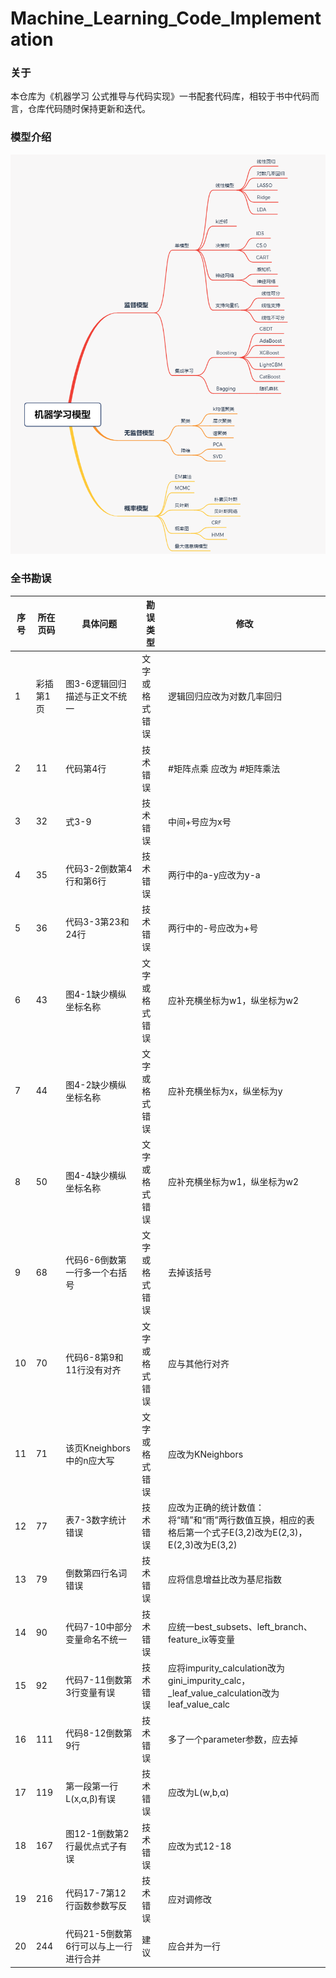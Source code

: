 # Machine_Learning_Code_Implementation

### 关于
本仓库为《机器学习 公式推导与代码实现》一书配套代码库，相较于书中代码而言，仓库代码随时保持更新和迭代。

### 模型介绍
![机器学习模型框架](./ml_xmind.png)

### 全书勘误
|  序号   | 所在页码  | 具体问题 | 勘误类型 | 修改 |
|  ----  | ----  | ----  | ----  | ----  |
| 1  | 彩插第1页 | 图3-6逻辑回归描述与正文不统一 | 文字或格式错误 | 逻辑回归应改为对数几率回归 |
| 2  | 11 | 代码第4行 | 技术错误 | #矩阵点乘 应改为 #矩阵乘法 |
| 3  | 32 | 式3-9 | 技术错误 | 中间+号应为x号 |
| 4  | 35 | 代码3-2倒数第4行和第6行 | 技术错误 | 两行中的a-y应改为y-a |
| 5  | 36 | 代码3-3第23和24行 |  技术错误  | 两行中的-号应改为+号 |
| 6  | 43 | 图4-1缺少横纵坐标名称 | 文字或格式错误 | 应补充横坐标为w1，纵坐标为w2 |
| 7  | 44 | 图4-2缺少横纵坐标名称 | 文字或格式错误 | 应补充横坐标为x，纵坐标为y |
| 8  | 50 | 图4-4缺少横纵坐标名称 | 文字或格式错误 | 应补充横坐标为w1，纵坐标为w2 |
| 9  | 68 | 代码6-6倒数第一行多一个右括号 | 文字或格式错误 | 去掉该括号 |
| 10 | 70 | 代码6-8第9和11行没有对齐 | 文字或格式错误  | 应与其他行对齐 |
| 11 | 71 | 该页Kneighbors中的n应大写 | 文字或格式错误 | 应改为KNeighbors |
| 12 | 77 | 表7-3数字统计错误 | 技术错误 | 应改为正确的统计数值：将“晴”和“雨”两行数值互换，相应的表格后第一个式子E(3,2)改为E(2,3)，E(2,3)改为E(3,2) |
| 13 | 79 | 倒数第四行名词错误 | 技术错误 | 应将信息增益比改为基尼指数 |
| 14  | 90 | 代码7-10中部分变量命名不统一 | 技术错误 | 应统一best_subsets、left_branch、feature_ix等变量 |
| 15  | 92 | 代码7-11倒数第3行变量有误 | 技术错误 | 应将impurity_calculation改为gini_impurity_calc，_leaf_value_calculation改为leaf_value_calc |
| 16  | 111 | 代码8-12倒数第9行  | 技术错误  | 多了一个parameter参数，应去掉  |
| 17  | 119 | 第一段第一行L(x,α,β)有误 | 技术错误  | 应改为L(w,b,α) |
| 18  | 167 | 图12-1倒数第2行最优点式子有误 | 技术错误 | 应改为式12-18 |
| 19  | 216 | 代码17-7第12行函数参数写反 | 技术错误  | 应对调修改 |
| 20  | 244 | 代码21-5倒数第6行可以与上一行进行合并 | 建议 | 应合并为一行 |
